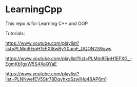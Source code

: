 # LearningCpp
This repo is for Learning C++ and OOP

Tutorials:

https://www.youtube.com/playlist?list=PLMm8EjqH1EFXI8wByY0umF_DQON2S9uws

https://www.youtube.com/playlist?list=PLMm8EjqH1EFXG_-EgmKb1gxW5S4XaQYaE

https://www.youtube.com/playlist?list=PLNNwefEV5Str78DqvhxoSzwlHg48AP6m1
